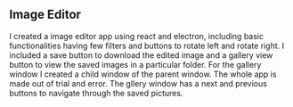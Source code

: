 ## Image Editor

I created a image editor app using react and electron, including basic functionalities having few filters and buttons to rotate left and rotate right. I included a save button to download the edited image and a gallery view button to view the saved images in a particular folder.
For the gallery window I created a child window of the parent window. The whole app is made out of trial and error. The gllery window has a next and previous buttons to navigate through the saved pictures. 
